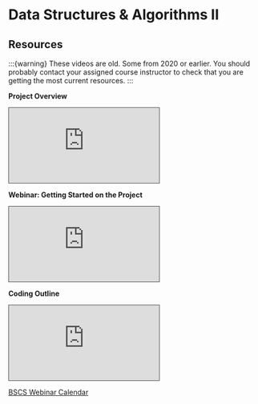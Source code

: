 # Data Structures & Algorithms II

## Resources

<!-- [Task Directions Summary](https://docs.google.com/document/d/1dEXC-g7Te-8opYkbmTKXH2dy2pXoD5_jhUrTeNbjG7Y/edit?usp=sharing). WGU blocks access to some Google resources. So you may need to open the link in a private browser.

[Task Directions Summary (pdf)](https://github.com/ashejim/BSCS/blob/main/resources/C950_Task_Directions_summary.pdf)  -->

:::{warning}
These videos are old. Some from 2020 or earlier. You should probably contact your assigned course instructor to check that you are getting the most current resources.
:::

**Project Overview**
<iframe src="https://wgu.hosted.panopto.com/Panopto/Pages/Embed.aspx?id=0112c9eb-10f5-42fe-853b-ab440168e97f&autoplay=false&offerviewer=true&showtitle=true&showbrand=true&captions=true&interactivity=all" style="border: 1px solid #464646;" allowfullscreen allow="autoplay"></iframe>

**Webinar: Getting Started on the Project**
<iframe src="https://wgu.hosted.panopto.com/Panopto/Pages/Embed.aspx?id=2ef1dff8-7cf5-4d9a-aa57-ad1900e87c2c&autoplay=false&offerviewer=true&showtitle=true&showbrand=true&captions=true&interactivity=all" style="border: 1px solid #464646;" allowfullscreen allow="autoplay"></iframe>

**Coding Outline**
<iframe src="https://wgu.hosted.panopto.com/Panopto/Pages/Embed.aspx?id=58db0088-cbce-469e-817c-ac9601692338&autoplay=false&offerviewer=true&showtitle=true&showbrand=true&captions=true&interactivity=all"style="border: 1px solid #464646;" allowfullscreen allow="autoplay"></iframe>

[BSCS Webinar Calendar](https://outlook.office365.com/calendar/published/fd050b51bd9847cb80ea615cffa090fb@wgu.edu/d8ce40bed7af49e8a77ecefa34a4b3a21169766845873623814/calendar.html)